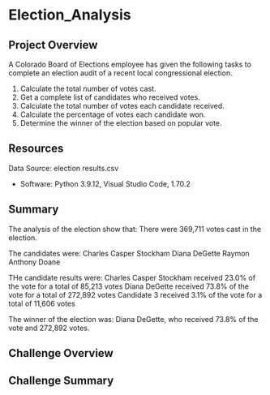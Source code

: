 # Election_Analysis
## Project Overview
A Colorado Board of Elections employee has given the following tasks to complete an election audit of a recent local congressional election.
1. Calculate the total number of votes cast.
2. Get a complete list of candidates who received votes.
3. Calculate the total number of votes each candidate received.
4. Calculate the percentage of votes each candidate won.
5. Determine the winner of the election based on popular vote.
## Resources
Data Source: election results.csv
- Software: Python 3.9.12, Visual Studio Code, 1.70.2
## Summary
The analysis of the election show that:
There were 369,711 votes cast in the election.

The candidates were:
Charles Casper Stockham
Diana DeGette
Raymon Anthony Doane

THe candidate results were:
Charles Casper Stockham received 23.0% of the vote for a total of 85,213 votes
Diana DeGette received 73.8% of the vote for a total of 272,892 votes
Candidate 3 received 3.1% of the vote for a total of 11,606 votes

The winner of the election was:
Diana DeGette, who received 73.8% of the vote and 272,892 votes.
## Challenge Overview

## Challenge Summary